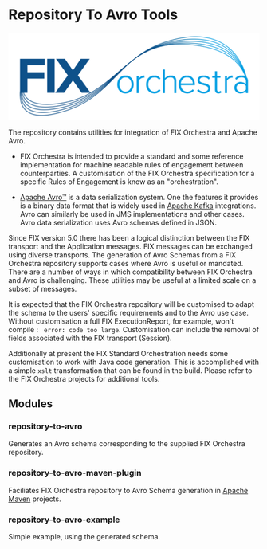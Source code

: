 # Repository To Avro Tools 

![](FIXorchestraLogo.png)

The repository contains utilities for integration of FIX Orchestra and Apache Avro.

* FIX Orchestra is intended to provide a standard and some reference implementation for machine readable rules of engagement between counterparties. A customisation of the FIX Orchestra specification for a specific Rules of Engagement is know as an "orchestration".

* [Apache Avro™](https://avro.apache.org/docs/current/index.html) is a data serialization system. One the features it provides is a binary data format that is widely used in [Apache Kafka](https://kafka.apache.org/) integrations. Avro can similarly be used in JMS implementations and other cases. Avro data serialization uses Avro schemas defined in JSON. 

Since FIX version 5.0 there has been a logical distinction between the FIX transport and the Application messages. FIX messages can be exchanged using diverse transports. The generation of Avro Schemas from a FIX Orchestra repository supports cases where Avro is useful or mandated. There are a number of ways in which compatibility between FIX Orchestra and Avro is challenging. These utilities may be useful at a limited scale on a subset of messages.

It is expected that the FIX Orchestra repository will be customised to adapt the schema to the users' specific requirements and to the Avro use case. Without customisation a full FIX ExecutionReport, for example, won't compile : ``` error: code too large```.  Customisation can include the removal of fields associated with the FIX transport (Session).

Additionally at present the FIX Standard Orchestration needs some customisation to work with Java code generation. This is accomplished with a simple ```xslt``` transformation that can be found in the build. Please refer to the FIX Orchestra projects for additional tools.

## Modules

### repository-to-avro

Generates an Avro schema corresponding to the supplied FIX Orchestra repository.

### repository-to-avro-maven-plugin

Faciliates FIX Orchestra repository to Avro Schema generation in [Apache Maven](https://maven.apache.org/) projects.

### repository-to-avro-example

Simple example, using the generated schema.
